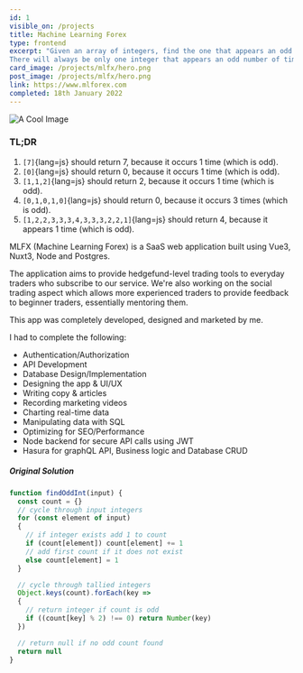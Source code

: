 ```yaml
---
id: 1
visible_on: /projects
title: Machine Learning Forex
type: frontend
excerpt: "Given an array of integers, find the one that appears an odd number of times.
There will always be only one integer that appears an odd number of times."
card_image: /projects/mlfx/hero.png
post_image: /projects/mlfx/hero.png
link: https://www.mlforex.com
completed: 18th January 2022
---
```

![A Cool Image](/projects/mlfx/hero.png)

### TL;DR

1. `[7]`{lang=js} should return 7, because it occurs 1 time (which is odd).
2. `[0]`{lang=js} should return 0, because it occurs 1 time (which is odd).
3. `[1,1,2]`{lang=js} should return 2, because it occurs 1 time (which is odd).
4. `[0,1,0,1,0]`{lang=js} should return 0, because it occurs 3 times (which is odd).
5. `[1,2,2,3,3,3,4,3,3,3,2,2,1]`{lang=js} should return 4, because it appears 1 time (which is odd).

MLFX (Machine Learning Forex) is a SaaS web application built using Vue3, Nuxt3, Node and Postgres.

The application aims to provide hedgefund-level trading tools to everyday traders who subscribe to our service. We're also working on the social trading aspect which allows more experienced traders to provide feedback to beginner traders, essentially mentoring them.

This app was completely developed, designed and marketed by me.

I had to complete the following:

- Authentication/Authorization
- API Development
- Database Design/Implementation
- Designing the app & UI/UX
- Writing copy & articles
- Recording marketing videos
- Charting real-time data
- Manipulating data with SQL
- Optimizing for SEO/Performance
- Node backend for secure API calls using JWT
- Hasura for graphQL API, Business logic and Database CRUD




##### Original Solution

```javascript
function findOddInt(input) {
  const count = {}
  // cycle through input integers
  for (const element of input)
  {
    // if integer exists add 1 to count
    if (count[element]) count[element] += 1  
    // add first count if it does not exist
    else count[element] = 1
  }

  // cycle through tallied integers
  Object.keys(count).forEach(key =>
  {
    // return integer if count is odd
    if ((count[key] % 2) !== 0) return Number(key)
  })

  // return null if no odd count found
  return null
}
  ```
  